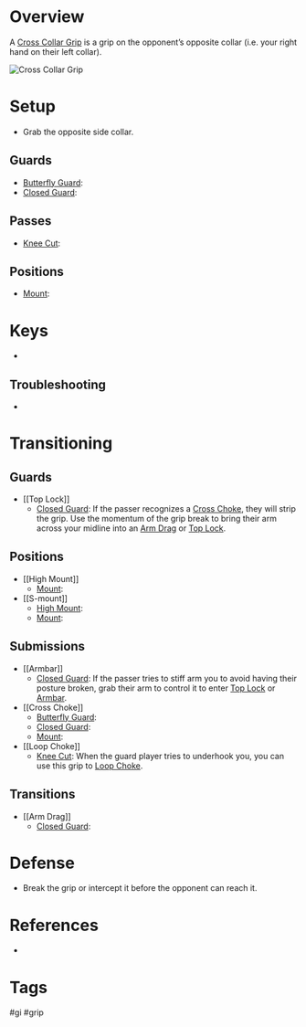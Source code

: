 # Overview
A <u>Cross Collar Grip</u> is a grip on the opponent’s opposite collar (i.e. your right hand on their left collar).

![Cross Collar Grip](https://keenanonline.com/wp-content/uploads/2018/12/Cross-Grip-on-the-Collar-01.jpg)
# Setup
- Grab the opposite side collar.
## Guards
- [Butterfly Guard](obsidian://open?vault=Obsidian-BJJ-Notes&file=Guards%2FButterfly%20Guard):
- [Closed Guard](obsidian://open?vault=Obsidian-BJJ-Notes&file=Guards%2FClosed%20Guard):
## Passes
- [Knee Cut](obsidian://open?vault=Obsidian-BJJ-Notes&file=Guard%20Passes%2FKnee%20Cut):
## Positions
- [Mount](obsidian://open?vault=Obsidian-BJJ-Notes&file=Positions%2FMount):
# Keys
- 
## Troubleshooting
- 
# Transitioning
## Guards
- [[Top Lock]]
	- [Closed Guard](obsidian://open?vault=Obsidian-BJJ-Notes&file=Guards%2FClosed%20Guard): If the passer recognizes a [Cross Choke](obsidian://open?vault=Obsidian-BJJ-Notes&file=Submissions%2FCross%20Choke), they will strip the grip. Use the momentum of the grip break to bring their arm across your midline into an [Arm Drag](obsidian://open?vault=Obsidian-BJJ-Notes&file=Transitions%2FArm%20Drag) or [Top Lock](obsidian://open?vault=Obsidian-BJJ-Notes&file=Guards%2FTop%20Lock).
## Positions
- [[High Mount]]
	- [Mount](obsidian://open?vault=Obsidian-BJJ-Notes&file=Positions%2FMount):
- [[S-mount]]
	- [High Mount](obsidian://open?vault=Obsidian-BJJ-Notes&file=Positions%2FHigh%20Mount):
	- [Mount](obsidian://open?vault=Obsidian-BJJ-Notes&file=Positions%2FMount):
## Submissions
- [[Armbar]]
	- [Closed Guard](obsidian://open?vault=Obsidian-BJJ-Notes&file=Guards%2FClosed%20Guard): If the passer tries to stiff arm you to avoid having their posture broken, grab their arm to control it to enter [Top Lock](obsidian://open?vault=Obsidian-BJJ-Notes&file=Guards%2FTop%20Lock) or [Armbar](obsidian://open?vault=Obsidian-BJJ-Notes&file=Submissions%2FArmbar).
- [[Cross Choke]]
	- [Butterfly Guard](obsidian://open?vault=Obsidian-BJJ-Notes&file=Guards%2FButterfly%20Guard):
	- [Closed Guard](obsidian://open?vault=Obsidian-BJJ-Notes&file=Guards%2FClosed%20Guard):
	- [Mount](obsidian://open?vault=Obsidian-BJJ-Notes&file=Positions%2FMount):
- [[Loop Choke]]
	- [Knee Cut](obsidian://open?vault=Obsidian-BJJ-Notes&file=Guard%20Passes%2FKnee%20Cut): When the guard player tries to underhook you, you can use this grip to [Loop Choke](obsidian://open?vault=Obsidian-BJJ-Notes&file=Submissions%2FLoop%20Choke).
## Transitions
- [[Arm Drag]]
	- [Closed Guard](obsidian://open?vault=Obsidian-BJJ-Notes&file=Guards%2FClosed%20Guard):
# Defense
- Break the grip or intercept it before the opponent can reach it.
# References
- 
# Tags
#gi #grip 